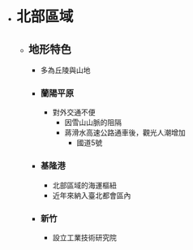 - # 北部區域
	- ## 地形特色
		- 多為丘陵與山地
		- ### 蘭陽平原
			- 對外交通不便
				- 因雪山山脈的阻隔
				- 蔣滑水高速公路通車後，觀光人潮增加
					- 國道5號
		- ### 基隆港
			- 北部區域的海運樞紐
			- 近年來納入臺北都會區內
		- ### 新竹
			- 設立工業技術研究院